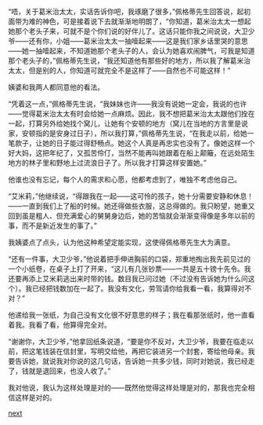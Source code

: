 
“唔，关于葛米治太太，实话告诉你吧，我琢磨了很多，”佩格蒂先生回答说，起初面带为难的神色，可是接着说下去就渐渐地明朗了，“你知道，葛米治太太一想起她那个老头子来，可就不是个你们说的好伴儿了。这话只能你我之间说说，大卫少爷——还有你，小姐——葛米治太太一抽噎起来——这是我们家乡话里哭的意思——她一抽噎起来，不知道她那个老头子的人，会认为她喜欢闹脾气，可我是知道那个老头子的，”佩格蒂先生说，“我还知道他有那些好的地方，所以我了解葛米治太太，但是别的人，你知道可就完全不是这样了——自然也不可能这样！”

姨婆和我两人都同意他的看法。

“凭着这一点，”佩格蒂先生说，“我妹妹也许——我没有说她一定会，我说的也许——觉得葛米治太太有时会给她一点麻烦。因此，我不想把葛米治太太跟他们拴在一起，打算另外给她找个窝儿，让她有个安顿的地方（窝儿在当地的方言里是说家，安顿指的是安身过日子），所以我打算，”佩格蒂先生说，“在我走以前，给她一笔款子，让她的日子能过得舒畅点。她这个人真是再忠实也没有了。像她这样一个好大妈，这把年纪了，又孤苦伶仃，当然不能再叫她跟着在船上颠簸，在远处陌生地方的林子里和野地上过流浪日子了。所以我才打算这样安置她。”

他谁也没有忘记，每个人的需求和心愿，他都考虑到了，唯独不考虑他自己。

“艾米莉，”他继续说，“得跟我在一起——这可怜的孩子，她十分需要安静和休息！——一直到我们上了船的时候。她还得做些衣服，这总得做的。我只盼望，她重又回到虽是粗人、但充满爱心的舅舅身边后，她的苦恼就会渐渐变得像是多年以前的事，而不是新近发生的事了。”

我姨婆点了点头，认为他这种希望定能实现，这使得佩格蒂先生大为满意。

“还有一件事，大卫少爷，”他说着把手伸进胸前的口袋，郑重地掏出我先前见过的一个小纸卷，在桌子上打了开来，“这儿有几张钞票——一共是五十镑十先令。我还要再添上艾米莉逃出来时带的钱。数目我已问过她（不过没有告诉她为什么问这个）。我已经把钱数加在一起了。我没有文化，劳驾请你给我看一看，我算得对不对？”

他递给我一张纸，为自己没有文化很不好意思的样子；我在看那张纸时，他一直看着我。我看了看，他算得完全对。

“谢谢你，大卫少爷，”他拿回纸条说道，“要是你不反对，大卫少爷，我要在临走以前，把这笔钱装在信封里，写明交给他，再把它装进另一个封套，寄给他母亲。我要告诉她，就说我对你说的这几句话，告诉她一共多少钱，同时对她说，我已经走了，钱就是退回来，也没人收了。”

我对他说，我认为这样处理是对的——既然他觉得这样处理是对的，那我也完全相信这样是对的。

[next](page645.md)